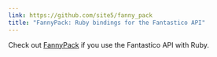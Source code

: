 ```yaml
---
link: https://github.com/site5/fanny_pack
title: "FannyPack: Ruby bindings for the Fantastico API"
---
```


Check out [FannyPack](https://github.com/site5/fanny_pack)
if you use the Fantastico API with Ruby.
